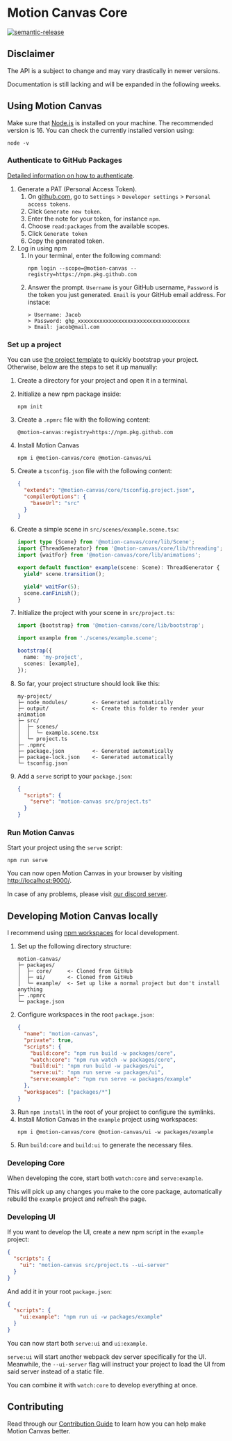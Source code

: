 # Motion Canvas Core

[![semantic-release](https://img.shields.io/badge/%20%20%F0%9F%93%A6%F0%9F%9A%80-semantic--release-e10079.svg)](https://github.com/semantic-release/semantic-release)

## Disclaimer

The API is a subject to change and may vary drastically in newer versions.

Documentation is still lacking and will be expanded in the following weeks.

## Using Motion Canvas

Make sure that [Node.js](https://nodejs.org/) is installed on your machine.
The recommended version is 16. You can check the currently installed version using:

```shell
node -v
```

### Authenticate to GitHub Packages

[Detailed information on how to authenticate](https://docs.github.com/en/packages/working-with-a-github-packages-registry/working-with-the-npm-registry#authenticating-with-a-personal-access-token).

1. Generate a PAT (Personal Access Token).
   1. On [github.com](https://github.com), go to `Settings` > `Developer settings` > `Personal access tokens`.
   2. Click `Generate new token`.
   3. Enter the note for your token, for instance `npm`.
   4. Choose `read:packages` from the available scopes.
   5. Click `Generate token`
   6. Copy the generated token.
2. Log in using npm
   1. In your terminal, enter the following command:
      ```shell
      npm login --scope=@motion-canvas --registry=https://npm.pkg.github.com
      ```
   2. Answer the prompt.
      `Username` is your GitHub username,
      `Password` is the token you just generated.
      `Email` is your GitHub email address.
      For instace:
      ```text
      > Username: Jacob
      > Password: ghp_xxxxxxxxxxxxxxxxxxxxxxxxxxxxxxxxxxxx
      > Email: jacob@mail.com
      ```

### Set up a project

You can use [the project template](https://github.com/motion-canvas/project-template#using-the-template) to quickly bootstrap your project.
Otherwise, below are the steps to set it up manually:

1. Create a directory for your project and open it in a terminal.
2. Initialize a new npm package inside:
   ```shell
   npm init
   ```
3. Create a `.npmrc` file with the following content:
   ```text
   @motion-canvas:registry=https://npm.pkg.github.com
   ```
4. Install Motion Canvas
   ```shell
   npm i @motion-canvas/core @motion-canvas/ui
   ```
5. Create a `tsconfig.json` file with the following content:
   ```json
   {
     "extends": "@motion-canvas/core/tsconfig.project.json",
     "compilerOptions": {
       "baseUrl": "src"
     }
   }
   ```
6. Create a simple scene in `src/scenes/example.scene.tsx`:

   ```ts
   import type {Scene} from '@motion-canvas/core/lib/Scene';
   import {ThreadGenerator} from '@motion-canvas/core/lib/threading';
   import {waitFor} from '@motion-canvas/core/lib/animations';

   export default function* example(scene: Scene): ThreadGenerator {
     yield* scene.transition();

     yield* waitFor(5);
     scene.canFinish();
   }
   ```

7. Initialize the project with your scene in `src/project.ts`:

   ```ts
   import {bootstrap} from '@motion-canvas/core/lib/bootstrap';

   import example from './scenes/example.scene';

   bootstrap({
     name: 'my-project',
     scenes: [example],
   });
   ```

8. So far, your project structure should look like this:
   ```text
   my-project/
   ├─ node_modules/        <- Generated automatically
   ├─ output/              <- Create this folder to render your animation
   ├─ src/
   │  ├─ scenes/
   │  │  └─ example.scene.tsx
   │  └─ project.ts
   ├─ .npmrc
   ├─ package.json         <- Generated automatically
   ├─ package-lock.json    <- Generated automatically
   └─ tsconfig.json
   ```
9. Add a `serve` script to your `package.json`:
   ```json
   {
     "scripts": {
       "serve": "motion-canvas src/project.ts"
     }
   }
   ```

### Run Motion Canvas

Start your project using the `serve` script:

```shell
npm run serve
```

You can now open Motion Canvas in your browser by visiting [http://localhost:9000/](http://localhost:9000/).

In case of any problems, please visit [our discord server](https://www.patreon.com/posts/53003221).

## Developing Motion Canvas locally

I recommend using [npm workspaces](https://docs.npmjs.com/cli/v7/using-npm/workspaces) for local development.

1. Set up the following directory structure:
   ```text
   motion-canvas/
   ├─ packages/
   │  ├─ core/     <- Cloned from GitHub
   │  ├─ ui/       <- Cloned from GitHub
   │  └─ example/  <- Set up like a normal project but don't install anything
   ├─ .npmrc
   └─ package.json
   ```
2. Configure workspaces in the root `package.json`:
   ```json
   {
     "name": "motion-canvas",
     "private": true,
     "scripts": {
       "build:core": "npm run build -w packages/core",
       "watch:core": "npm run watch -w packages/core",
       "build:ui": "npm run build -w packages/ui",
       "serve:ui": "npm run serve -w packages/ui",
       "serve:example": "npm run serve -w packages/example"
     },
     "workspaces": ["packages/*"]
   }
   ```
3. Run `npm install` in the root of your project to configure the symlinks.
4. Install Motion Canvas in the `example` project using workspaces:
   ```shell
   npm i @motion-canvas/core @motion-canvas/ui -w packages/example
   ```
5. Run `build:core` and `build:ui` to generate the necessary files.

### Developing Core

When developing the core, start both `watch:core` and `serve:example`.

This will pick up any changes you make to the core package,
automatically rebuild the `example` project and refresh the page.

### Developing UI

If you want to develop the UI, create a new npm script in the `example` project:

```json
{
  "scripts": {
    "ui": "motion-canvas src/project.ts --ui-server"
  }
}
```

And add it in your root `package.json`:

```json
{
  "scripts": {
    "ui:example": "npm run ui -w packages/example"
  }
}
```

You can now start both `serve:ui` and `ui:example`.

`serve:ui` will start another webpack dev server specifically for the UI.
Meanwhile, the `--ui-server` flag will instruct your project to load the UI from said server instead of a static file.

You can combine it with `watch:core` to develop everything at once.

## Contributing

Read through our [Contribution Guide](./CONTRIBUTING.md) to learn how you can help make Motion Canvas better.
